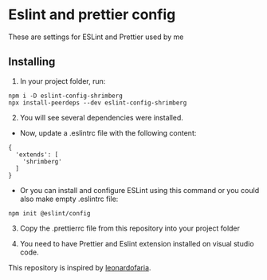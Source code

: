 # Eslint and prettier config
 
These are settings for ESLint and Prettier used by me

## Installing

1. In your project folder, run:
```
npm i -D eslint-config-shrimberg
npx install-peerdeps --dev eslint-config-shrimberg
```

2. You will see several dependencies were installed. 

 - Now, update a .eslintrc file with the following content:
```
{
  'extends': [
    'shrimberg'
  ]
}
```

 - Or you can install and configure ESLint using this command or you could also make empty .eslintrc file:
```
npm init @eslint/config
```

3. Copy the .prettierrc file from this repository into your project folder

4. You need to have Prettier and Eslint extension installed on visual studio code.

This repository is inspired by [leonardofaria](https://github.com/leonardofaria/eslint-config-leozera).
